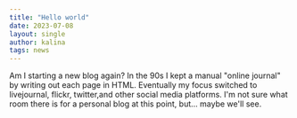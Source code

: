 ```yaml
---
title: "Hello world"
date: 2023-07-08
layout: single
author: kalina
tags: news
---
```


Am I starting a new blog again? In the 90s I kept a manual "online journal" by writing out each page in HTML. Eventually my focus switched to livejournal, flickr, twitter,and other social media platforms. I'm not sure what room there is for a personal blog at this point, but... maybe we'll see.
